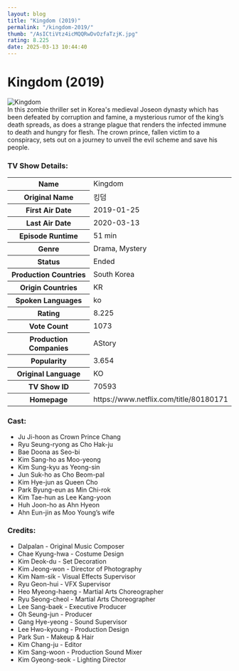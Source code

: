 ```yaml
---
layout: blog
title: "Kingdom (2019)"
permalink: "/kingdom-2019/"
thumb: "/AsICtiVtz4icMQQRwDvOzfaTzjK.jpg"
rating: 8.225
date: 2025-03-13 10:44:40
---
```

<h1 class="title">Kingdom (2019)</h1><div class="poster"><img src="{{ site.imglink }}/AsICtiVtz4icMQQRwDvOzfaTzjK.jpg" class="img-fluid my-3" alt="Kingdom"/></div><div class="plot">In this zombie thriller set in Korea's medieval Joseon dynasty which has been defeated by corruption and famine, a mysterious rumor of the king’s death spreads, as does a strange plague that renders the infected immune to death and hungry for flesh. The crown prince, fallen victim to a conspiracy, sets out on a journey to unveil the evil scheme and save his people.</div><h3>TV Show Details:</h3><table class="table table-bordered details"><tr><th>Name</th><td>Kingdom</td></tr><tr><th>Original Name</th><td>킹덤</td></tr><tr><th>First Air Date</th><td>2019-01-25</td></tr><tr><th>Last Air Date</th><td>2020-03-13</td></tr><tr><th>Episode Runtime</th><td>51 min</td></tr><tr><th>Genre</th><td>Drama, Mystery</td></tr><tr><th>Status</th><td>Ended</td></tr><tr><th>Production Countries</th><td>South Korea</td></tr><tr><th>Origin Countries</th><td>KR</td></tr><tr><th>Spoken Languages</th><td>ko</td></tr><tr><th>Rating</th><td>8.225</td></tr><tr><th>Vote Count</th><td>1073</td></tr><tr><th>Production Companies</th><td>AStory</td></tr><tr><th>Popularity</th><td>3.654</td></tr><tr><th>Original Language</th><td>KO</td></tr><tr><th>TV Show ID</th><td>70593</td></tr><tr><th>Homepage</th><td>https://www.netflix.com/title/80180171</td></tr></table><h3>Cast:</h3><ul class="list-group cast"><li>Ju Ji-hoon as Crown Prince Chang</li><li>Ryu Seung-ryong as Cho Hak-ju</li><li>Bae Doona as Seo-bi</li><li>Kim Sang-ho as Moo-yeong</li><li>Kim Sung-kyu as Yeong-sin</li><li>Jun Suk-ho as Cho Beom-pal</li><li>Kim Hye-jun as Queen Cho</li><li>Park Byung-eun as Min Chi-rok</li><li>Kim Tae-hun as Lee Kang-yoon</li><li>Huh Joon-ho as Ahn Hyeon</li><li>Ahn Eun-jin as Moo Young’s wife</li></ul><h3>Credits:</h3><ul class="list-group crew"><li>Dalpalan - Original Music Composer</li><li>Chae Kyung-hwa - Costume Design</li><li>Kim Deok-du - Set Decoration</li><li>Kim Jeong-won - Director of Photography</li><li>Kim Nam-sik - Visual Effects Supervisor</li><li>Ryu Geon-hui - VFX Supervisor</li><li>Heo Myeong-haeng - Martial Arts Choreographer</li><li>Ryu Seong-cheol - Martial Arts Choreographer</li><li>Lee Sang-baek - Executive Producer</li><li>Oh Seung-jun - Producer</li><li>Gang Hye-yeong - Sound Supervisor</li><li>Lee Hwo-kyoung - Production Design</li><li>Park Sun - Makeup & Hair</li><li>Kim Chang-ju - Editor</li><li>Kim Sang-woon - Production Sound Mixer</li><li>Kim Gyeong-seok - Lighting Director</li></ul>
